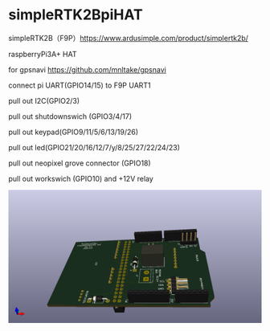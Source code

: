 # simpleRTK2BpiHAT
simpleRTK2B（F9P）https://www.ardusimple.com/product/simplertk2b/

raspberryPi3A+ HAT

for gpsnavi https://github.com/mnltake/gpsnavi

connect pi UART(GPIO14/15) to F9P UART1

pull out I2C(GPIO2/3)

pull out shutdownswich (GPIO3/4/17)

pull out keypad(GPIO9/11/5/6/13/19/26)

pull out  led(GPIO21/20/16/12/7/y/8/25/27/22/24/23)

pull out neopixel grove connector (GPIO18)

pull out workswich (GPIO10) and +12V relay 

![alt](https://github.com/mnltake/simpleRTK2BpiHAT/blob/master/simpleRTK2BpiHAT.png)
